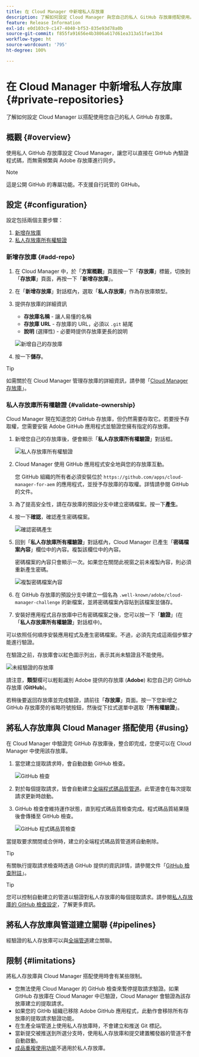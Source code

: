 ```yaml
---
title: 在 Cloud Manager 中新增私人存放庫
description: 了解如何設定 Cloud Manager 與您自己的私人 GitHub 存放庫搭配使用。
feature: Release Information
exl-id: e0d103c9-c147-4040-bf53-835e93d78a0b
source-git-commit: f855fa91656e4b3806a617d61ea313a51fae13b4
workflow-type: ht
source-wordcount: '795'
ht-degree: 100%

---
```



# 在 Cloud Manager 中新增私人存放庫 {#private-repositories}

了解如何設定 Cloud Manager 以搭配使用您自己的私人 GitHub 存放庫。

## 概觀 {#overview}

使用私人 GitHub 存放庫設定 Cloud Manager，讓您可以直接在 GitHub 內驗證程式碼，而無需頻繁與 Adobe 存放庫進行同步。

>[!NOTE]
>
>這是公開 GitHub 的專屬功能。不支援自行託管的 GitHub。

## 設定 {#configuration}

設定包括兩個主要步驟：

1. [新增存放庫](#add-repo)
1. [私人存放庫所有權驗證](#validate-ownership)

### 新增存放庫 {#add-repo}

1. 在 Cloud Manager 中，於「**方案概觀**」頁面按一下「**存放庫**」標籤，切換到「**存放庫**」頁面，再按一下「**新增存放庫**」。

1. 在「**新增存放庫**」對話框內，選取「**私人存放庫**」作為存放庫類型。

1. 提供存放庫的詳細資訊

   * **存放庫名稱** - 讓人易懂的名稱
   * **存放庫 URL** - 存放庫的 URL，必須以 `.git` 結尾
   * **說明** (選擇性) - 必要時提供存放庫更長的說明

   ![新增自己的存放庫](/help/assets/repositories/add-own-github.png)

1. 按一下&#x200B;**儲存**。

>[!TIP]
>
>如需關於在 Cloud Manager 管理存放庫的詳細資訊，請參閱「[Cloud Manager 存放庫](/help/managing-code/managing-repositories.md)」。

### 私人存放庫所有權驗證 {#validate-ownership}

Cloud Manager 現在知道您的 GitHub 存放庫，但仍然需要存取它。若要授予存取權，您需要安裝 Adobe GitHub 應用程式並驗證您擁有指定的存放庫。

1. 新增您自己的存放庫後，便會顯示「**私人存放庫所有權驗證**」對話框。

   ![私人存放庫所有權驗證](/help/assets/repositories/private-repo-validate.png)

1. Cloud Manager 使用 GitHub 應用程式安全地與您的存放庫互動。

   您 GitHub 組織的所有者必須安裝位於 `https://github.com/apps/cloud-manager-for-aem` 的應用程式，並授予存放庫的存取權。詳情請參閱 GitHub 的文件。

1. 為了提高安全性，請在存放庫的預設分支中建立密碼檔案。按一下&#x200B;**產生**。

1. 按一下&#x200B;**確認**，確認產生密碼檔案。

   ![確認密碼產生](/help/assets/repositories/confirm-generation.png)

1. 回到「**私人存放庫所有權驗證**」對話框內，Cloud Manager 已產生「**密碼檔案內容**」欄位中的內容。複製該欄位中的內容。

   密碼檔案的內容只會顯示一次。如果您在關閉此視窗之前未複製內容，則必須重新產生密碼。

   ![複製密碼檔案內容](/help/assets/repositories/new-secret.png)

1. 在 GitHub 存放庫的預設分支中建立一個名為 `.well-known/adobe/cloud-manager-challenge` 的新檔案，並將密碼檔案內容貼到該檔案並儲存。

1. 安裝好應用程式且存放庫中已有密碼檔案之後，您可以按一下「**驗證**」(在「**私人存放庫所有權驗證**」對話框中)。

可以依照任何順序安裝應用程式及產生密碼檔案。不過，必須先完成這兩個步驟才能進行驗證。

在驗證之前，存放庫會以紅色圖示列出，表示其尚未驗證且不能使用。

![未經驗證的存放庫](/help/assets/repositories/unvalidated-repo.png)

請注意，**類型**&#x200B;欄可以輕鬆識別 Adobe 提供的存放庫 (**Adobe**) 和您自己的 GitHub 存放庫 (**GitHub**)。

若稍後要返回存放庫並完成驗證，請前往「**存放庫**」頁面。按一下您新增之 GitHub 存放庫旁的省略符號按鈕，然後從下拉式選單中選取「**所有權驗證**」。

## 將私人存放庫與 Cloud Manager 搭配使用 {#using}

在 Cloud Manager 中驗證完 GitHub 存放庫後，整合即完成，您便可以在 Cloud Manager 中使用該存放庫。

1. 當您建立提取請求時，會自動啟動 GitHub 檢查。

   ![GitHub 檢查](/help/assets/repositories/github-checks.png)

1. 對於每個提取請求，皆會自動建立[全端程式碼品質管道](/help/using/managing-pipelines.md)。此管道會在每次提取請求更新時啟動。

1. GitHub 檢查會維持運作狀態，直到程式碼品質檢查完成。程式碼品質結果隨後會傳播至 GitHub 檢查。

   ![GitHub 程式碼品質檢查](/help/assets/repositories/github-code-quality.png)

當提取要求關閉或合併時，建立的全端程式碼品質管道將自動刪除。

>[!TIP]
>
>有關執行提取請求檢查時透過 GitHub 提供的資訊詳情，請參閱文件「[GitHub 檢查附註](github-annotations.md)」。

>[!TIP]
>
>您可以控制自動建立的管道以驗證對私人存放庫的每個提取請求。請參閱[私人存放庫的 GitHub 檢查設定](github-check-config.md)，了解更多資訊。

## 將私人存放庫與管道建立關聯 {#pipelines}

經驗證的私人存放庫可以與[全端管道](/help/overview/ci-cd-pipelines.md)建立關聯。

## 限制 {#limitations}

將私人存放庫與 Cloud Manager 搭配使用時會有某些限制。

* 您無法使用 Cloud Manager 的 GitHub 檢查來暫停提取請求驗證。如果 GitHub 存放庫在 Cloud Manager 中已驗證，Cloud Manager 會驗證為該存放庫建立的提取請求。
* 如果您的 GitHb 組織已移除 Adobe GitHub 應用程式，此動作會移除所有存放庫的提取請求驗證功能。
* 在生產全端管道上使用私人存放庫時，不會建立和推送 Git 標記。
* 當新提交被推送到所選分支時，使用私人存放庫和提交建置觸發器的管道不會自動啟動。
* [成品重複使用功能](/help/getting-started/project-setup.md#build-artifact-reuse)不適用於私人存放庫。
